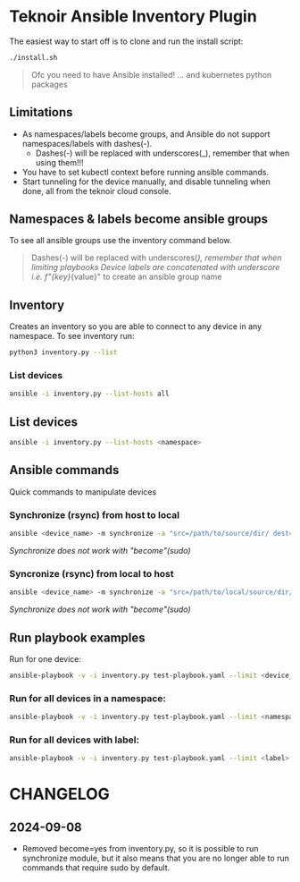 # Teknoir Ansible Inventory Plugin
The easiest way to start off is to clone and run the install script:
```bash
./install.sh
```

> Ofc you need to have Ansible installed!
> ... and kubernetes python packages

## Limitations
* As namespaces/labels become groups, and Ansible do not support namespaces/labels with dashes(-).
  * Dashes(-) will be replaced with underscores(_), remember that when using them!!!
* You have to set kubectl context before running ansible commands.
* Start tunneling for the device manually, and disable tunneling when done, all from the teknoir cloud console.

## Namespaces & labels become ansible groups
To see all ansible groups use the inventory command below.

> Dashes(-) will be replaced with underscores(_), remember that when limiting playbooks
> Device labels are concatenated with underscore i.e. f"{key}_{value}" to create an ansible group name

## Inventory
Creates an inventory so you are able to connect to any device in any namespace.
To see inventory run:
```bash
python3 inventory.py --list
```

### List devices
```bash
ansible -i inventory.py --list-hosts all
```

## List devices
```bash
ansible -i inventory.py --list-hosts <namespace>
```

## Ansible commands
Quick commands to manipulate devices

### Synchronize (rsync) from host to local
```bash
ansible <device_name> -m synchronize -a "src=/path/to/source/dir/ dest=/path/to/local/target/dir/ use_ssh_args=yes mode=pull"
```
_Synchronize does not work with "become"(sudo)_

### Syncronize (rsync) from local to host
```bash
ansible <device_name> -m synchronize -a "src=/path/to/local/source/dir/ dest=/path/to/target/dir/ use_ssh_args=yes"
```
_Synchronize does not work with "become"(sudo)_

## Run playbook examples
Run for one device:
```bash
ansible-playbook -v -i inventory.py test-playbook.yaml --limit <device_name>
```

### Run for all devices in a namespace:
```bash
ansible-playbook -v -i inventory.py test-playbook.yaml --limit <namespace>
```

### Run for all devices with label:
```bash
ansible-playbook -v -i inventory.py test-playbook.yaml --limit <label>
```

# CHANGELOG
## 2024-09-08
* Removed become=yes from inventory.py, so it is possible to run synchronize module, but it also means that you are no longer able to run commands that require sudo by default.
